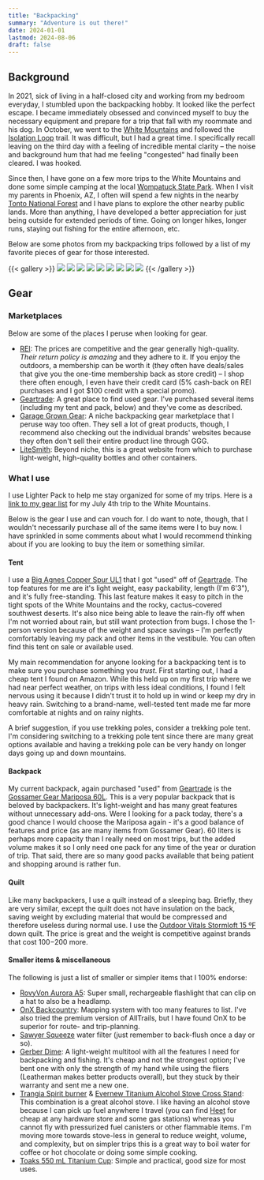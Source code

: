 ```yaml
---
title: "Backpacking"
summary: "Adventure is out there!"
date: 2024-01-01
lastmod: 2024-08-06
draft: false
---
```


## Background

In 2021, sick of living in a half-closed city and working from my bedroom everyday, I stumbled upon the backpacking hobby.
It looked like the perfect escape.
I became immediately obsessed and convinced myself to buy the necessary equipment and prepare for a trip that fall with my roommate and his dog.
In October, we went to the [White Mountains](https://www.fs.usda.gov/whitemountain) and followed the [Isolation Loop](https://sectionhiker.com/backpacking-white-mountain-4000-footers-guidebook/backpacking-a-mt-isolation-loop/) trail.
It was difficult, but I had a great time.
I specifically recall leaving on the third day with a feeling of incredible mental clarity – the noise and background hum that had me feeling "congested" had finally been cleared.
I was hooked.

Since then, I have gone on a few more trips to the White Mountains and done some simple camping at the local [Wompatuck State Park](https://www.mass.gov/locations/wompatuck-state-park).
When I visit my parents in Phoenix, AZ, I often will spend a few nights in the nearby [Tonto National Forest](https://www.fs.usda.gov/tonto/) and I have plans to explore the other nearby public lands.
More than anything, I have developed a better appreciation for just being outside for extended periods of time.
Going on longer hikes, longer runs, staying out fishing for the entire afternoon, etc.

Below are some photos from my backpacking trips followed by a list of my favorite pieces of gear for those interested.

{{< gallery >}}
  <img src="gallery/IMG_7361.jpeg" class="grid-w33" />
  <img src="gallery/IMG_2614.jpeg" class="grid-w33" />
  <img src="gallery/IMG_4862.jpeg" class="grid-w33" />
  <img src="gallery/IMG_3474.jpeg" class="grid-w33" />
  <img src="gallery/IMG_8557.jpeg" class="grid-w33" />
  <img src="gallery/IMG_8593.jpeg" class="grid-w33" />
  <img src="gallery/IMG_7346.jpeg" class="grid-w33" />
  <img src="gallery/IMG_6369.jpeg" class="grid-w33" />
  <img src="gallery/IMG_8614.jpeg" class="grid-w33" />
{{< /gallery >}}

## Gear

### Marketplaces

Below are some of the places I peruse when looking for gear.

- [REI](https://www.rei.com): The prices are competitive and the gear generally high-quality. *Their return policy is amazing* and they adhere to it. If you enjoy the outdoors, a membership can be worth it (they often have deals/sales that give you the one-time membership back as store credit) – I shop there often enough, I even have their credit card (5% cash-back on REI purchases and I got $100 credit with a special promo).
- [Geartrade](https://geartrade.com): A great place to find used gear. I've purchased several items (including my tent and pack, below) and they've come as described.
- [Garage Grown Gear](https://www.garagegrowngear.com): A niche backpacking gear marketplace that I peruse way too often. They sell a lot of great products, though, I recommend also checking out the individual brands' websites because they often don't sell their entire product line through GGG.
- [LiteSmith](https://www.litesmith.com): Beyond niche, this is a great website from which to purchase light-weight, high-quality bottles and other containers.

### What I use

I use Lighter Pack to help me stay organized for some of my trips. Here is a [link to my gear list](https://lighterpack.com/r/smkhmy) for my July 4th trip to the White Mountains.

Below is the gear I use and can vouch for.
I do want to note, though, that I wouldn't necessarily purchase all of the same items were I to buy now.
I have sprinkled in some comments about what I would recommend thinking about if you are looking to buy the item or something similar.

#### Tent

I use a [Big Agnes Copper Spur UL1](https://www.bigagnes.com/products/copper-spur-hv-ul1) that I got "used" off of [Geartrade](https://geartrade.com).
The top features for me are it's light weight, easy packability, length (I'm 6'3"), and it's fully free-standing.
This last feature makes it easy to pitch in the tight spots of the White Mountains and the rocky, cactus-covered southwest deserts.
It's also nice being able to leave the rain-fly off when I'm not worried about rain, but still want protection from bugs.
I chose the 1-person version because of the weight and space savings – I'm perfectly comfortably leaving my pack and other items in the vestibule.
You can often find this tent on sale or available used.

My main recommendation for anyone looking for a backpacking tent is to make sure you purchase something you *trust*.
First starting out, I had a cheap tent I found on Amazon.
While this held up on my first trip where we had near perfect weather, on trips with less ideal conditions, I found I felt nervous using it because I didn't trust it to hold up in wind or keep my dry in heavy rain.
Switching to a brand-name, well-tested tent made me far more comfortable at nights and on rainy nights.

A brief suggestion, if you use trekking poles, consider a trekking pole tent.
I'm considering switching to a trekking pole tent since there are many great options available and having a trekking pole can be very handy on longer days going up and down mountains.

#### Backpack

My current backpack, again purchased "used" from [Geartrade](https://geartrade.com) is the [Gossamer Gear Mariposa 60L](https://www.gossamergear.com/products/mariposa-60-lightweight-backpack).
This is a very popular backpack that is beloved by backpackers.
It's light-weight and has many great features without unnecessary add-ons.
Were I looking for a pack today, there's a good chance I would choose the Mariposa again - it's a good balance of features and price (as are many items from Gossamer Gear).
60 liters is perhaps more capacity than I really need on most trips, but the added volume makes it so I only need one pack for any time of the year or duration of trip.
That said, there are so many good packs available that being patient and shopping around is rather fun.

#### Quilt

Like many backpackers, I use a quilt instead of a sleeping bag.
Briefly, they are very similar, except the quilt does not have insulation on the back, saving weight by excluding material that would be compressed and therefore useless during normal use.
I use the [Outdoor Vitals Stormloft 15 ºF](https://outdoorvitals.com/products/update-stormloft-0-30-f-down-topquilt-sleeping-bag) down quilt.
The price is great and the weight is competitive against brands that cost $100-$200 more.

#### Smaller items & miscellaneous

The following is just a list of smaller or simpler items that I 100% endorse:

- [RovyVon Aurora A5](https://amzn.to/3AaA1kg): Super small, rechargeable flashlight that can clip on a hat to also be a headlamp.
- [OnX Backcountry](https://share-backcountry.onxmaps.com/cJQyCb25PLb): Mapping system with too many features to list. I've also tried the premium version of AllTrails, but I have found OnX to be superior for route- and trip-planning.
- [Sawyer Squeeze](https://amzn.to/4fyTqLN) water filter (just remember to back-flush once a day or so).
- [Gerber Dime](https://amzn.to/3A6VoTv): A light-weight multitool with all the features I need for backpacking and fishing. It's cheap and not the strongest option; I've bent one with only the strength of my hand while using the fliers (Leatherman makes better products overall), but they stuck by their warranty and sent me a new one.
- [Trangia Spirit burner](https://amzn.to/3LQC27L) & [Evernew Titanium Alcohol Stove Cross Stand](https://amzn.to/4d89gvc): This combination is a great alcohol stove. I like having an alcohol stove because I can pick up fuel anywhere I travel (you can find [Heet](https://amzn.to/3LRYk9h) for cheap at any hardware store and some gas stations) whereas you cannot fly with pressurized fuel canisters or other flammable items. I'm moving more towards stove-less in general to reduce weight, volume, and complexity, but on simpler trips this is a great way to boil water for coffee or hot chocolate or doing some simple cooking.
- [Toaks 550 mL Titanium Cup](https://amzn.to/3Suuj2L): Simple and practical, good size for most uses.
